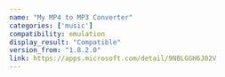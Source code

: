 ```yaml
---
name: "My MP4 to MP3 Converter"
categories: ['music']
compatibility: emulation
display_result: "Compatible"
version_from: "1.8.2.0"
link: https://apps.microsoft.com/detail/9NBLGGH6J02V
---
```

